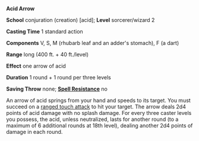  **Acid Arrow**

**School** conjuration (creation) [acid]; **Level** sorcerer/wizard 2

**Casting Time** 1 standard action

**Components** V, S, M (rhubarb leaf and an adder's stomach), F (a dart)

**Range** long (400 ft. + 40 ft./level)

**Effect** one arrow of acid

**Duration** 1 round + 1 round per three levels

**Saving Throw** none; **[Spell Resistance](../glossary.md#_spell-resistance)** no

An arrow of acid springs from your hand and speeds to its target. You must succeed on a [ranged touch attack](../combat.md#_ranged-touch-spells-in-combat-95) to hit your target. The arrow deals 2d4 points of acid damage with no splash damage. For every three caster levels you possess, the acid, unless neutralized, lasts for another round (to a maximum of 6 additional rounds at 18th level), dealing another 2d4 points of damage in each round.

